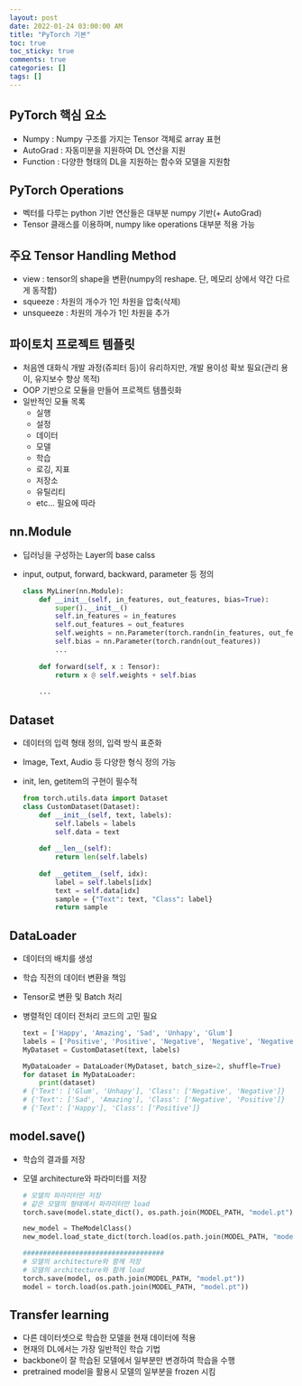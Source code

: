 ```yaml
---
layout: post
date: 2022-01-24 03:00:00 AM
title: "PyTorch 기본"
toc: true
toc_sticky: true
comments: true
categories: []
tags: []
---
```


## PyTorch 핵심 요소
- Numpy : Numpy 구조를 가지는 Tensor 객체로 array 표현
- AutoGrad : 자동미분을 지원하여 DL 연산을 지원
- Function : 다양한 형태의 DL을 지원하는 함수와 모델을 지원함

## PyTorch Operations
- 벡터를 다루는 python 기반 연산들은 대부분 numpy 기반(+ AutoGrad)
- Tensor 클래스를 이용하며, numpy like operations 대부분 적용 가능

## 주요 Tensor Handling Method
- view : tensor의 shape을 변환(numpy의 reshape. 단, 메모리 상에서 약간 다르게 동작함)
- squeeze : 차원의 개수가 1인 차원을 압축(삭제)
- unsqueeze : 차원의 개수가 1인 차원을 추가

## 파이토치 프로젝트 템플릿
- 처음엔 대화식 개발 과정(쥬피터 등)이 유리하지만, 개발 용이성 확보 필요(관리 용이, 유지보수 향상 목적)
- OOP 기반으로 모듈을 만들어 프로젝트 템플릿화
- 일반적인 모듈 목록
    - 실행
    - 설정
    - 데이터
    - 모델
    - 학습
    - 로깅, 지표
    - 저장소
    - 유틸리티
    - etc... 필요에 따라

## nn.Module
- 딥러닝을 구성하는 Layer의 base calss
- input, output, forward, backward, parameter 등 정의

    ```python
    class MyLiner(nn.Module):
        def __init__(self, in_features, out_features, bias=True):
            super().__init__()
            self.in_features = in_features
            self.out_features = out_features
            self.weights = nn.Parameter(torch.randn(in_features, out_features))
            self.bias = nn.Parameter(torch.randn(out_features))
            ...
        
        def forward(self, x : Tensor):
            return x @ self.weights + self.bias
        
        ...
    ```

## Dataset
- 데이터의 입력 형태 정의, 입력 방식 표준화
- Image, Text, Audio 등 다양한 형식 정의 가능
- init, len, getitem의 구현이 필수적

    ```python
    from torch.utils.data import Dataset
    class CustomDataset(Dataset):
        def __init__(self, text, labels):
            self.labels = labels
            self.data = text
        
        def __len__(self):
            return len(self.labels)
        
        def __getitem__(self, idx):
            label = self.labels[idx]
            text = self.data[idx]
            sample = {"Text": text, "Class": label}
            return sample
    ```

## DataLoader
- 데이터의 배치를 생성
- 학습 직전의 데이터 변환을 책임
- Tensor로 변환 및 Batch 처리
- 병렬적인 데이터 전처리 코드의 고민 필요

    ```python
    text = ['Happy', 'Amazing', 'Sad', 'Unhapy', 'Glum']
    labels = ['Positive', 'Positive', 'Negative', 'Negative', 'Negative']
    MyDataset = CustomDataset(text, labels)

    MyDataLoader = DataLoader(MyDataset, batch_size=2, shuffle=True)
    for dataset in MyDataLoader:
        print(dataset)
    # {'Text': ['Glum', 'Unhapy'], 'Class': ['Negative', 'Negative']}
    # {'Text': ['Sad', 'Amazing'], 'Class': ['Negative', 'Positive']}
    # {'Text': ['Happy'], 'Class': ['Positive']}
    ```

## model.save()
- 학습의 결과를 저장
- 모델 architecture와 파라미터를 저장

    ```python
    # 모델의 파라미터만 저장
    # 같은 모델의 형태에서 파라미터만 load
    torch.save(model.state_dict(), os.path.join(MODEL_PATH, "model.pt"))

    new_model = TheModelClass()
    new_model.load_state_dict(torch.load(os.path.join(MODEL_PATH, "model.pt")))

    ###################################
    # 모델의 architecture와 함께 저장
    # 모델의 architecture와 함께 load
    torch.save(model, os.path.join(MODEL_PATH, "model.pt"))
    model = torch.load(os.path.join(MODEL_PATH, "model.pt"))
    ```

## Transfer learning
- 다른 데이터셋으로 학습한 모델을 현재 데이터에 적용
- 현재의 DL에서는 가장 일반적인 학습 기법
- backbone이 잘 학습된 모델에서 일부분만 변경하여 학습을 수행
- pretrained model을 활용시 모델의 일부분을 frozen 시킴
